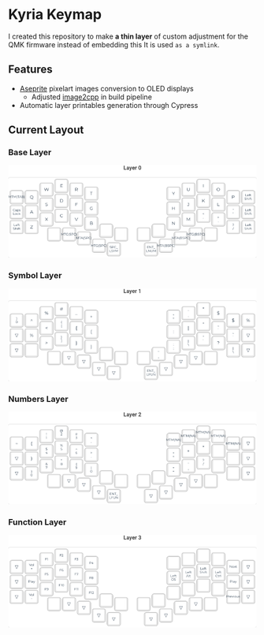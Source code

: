# Kyria Keymap

I created this repository to make **a thin layer** of custom adjustment for the QMK firmware instead of embedding this
It is used `as a symlink`.

## Features

- [Aseprite](https://www.aseprite.org/) pixelart images conversion to OLED displays
  - Adjusted [image2cpp](http://javl.github.io/image2cpp/) in build pipeline
- Automatic layer printables generation through Cypress

## Current Layout

### Base Layer

![Base Layer](./dist/layer_0.png)

### Symbol Layer

![Symbol Layer](./dist/layer_1.png)

### Numbers Layer

![Numbers Layer](./dist/layer_2.png)

### Function Layer

![Function Layer](./dist/layer_3.png)
